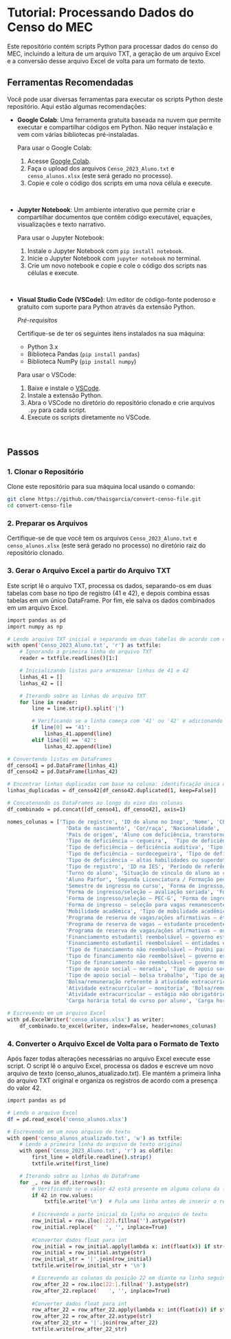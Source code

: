 # Tutorial: Processando Dados do Censo do MEC

Este repositório contém scripts Python para processar dados do censo do MEC, incluindo a leitura de um arquivo TXT, a geração de um arquivo Excel e a conversão desse arquivo Excel de volta para um formato de texto.
<br>

## Ferramentas Recomendadas

Você pode usar diversas ferramentas para executar os scripts Python deste repositório. Aqui estão algumas recomendações:

- **Google Colab**: Uma ferramenta gratuita baseada na nuvem que permite executar e compartilhar códigos em Python. Não requer instalação e vem com várias bibliotecas pré-instaladas.
  
  Para usar o Google Colab:
  1. Acesse [Google Colab](https://colab.research.google.com/).
  2. Faça o upload dos arquivos `Censo_2023_Aluno.txt` e `censo_alunos.xlsx` (este será gerado no processo).
  3. Copie e cole o código dos scripts em uma nova célula e execute.
<br>

- **Jupyter Notebook**: Um ambiente interativo que permite criar e compartilhar documentos que contêm código executável, equações, visualizações e texto narrativo.
  
  Para usar o Jupyter Notebook:
  1. Instale o Jupyter Notebook com `pip install notebook`.
  2. Inicie o Jupyter Notebook com `jupyter notebook` no terminal.
  3. Crie um novo notebook e copie e cole o código dos scripts nas células e execute.
<br>

- **Visual Studio Code (VSCode)**: Um editor de código-fonte poderoso e gratuito com suporte para Python através da extensão Python.

  *Pré-requisitos*

  Certifique-se de ter os seguintes itens instalados na sua máquina:
  - Python 3.x
  - Biblioteca Pandas (`pip install pandas`)
  - Biblioteca NumPy (`pip install numpy`)
  
  Para usar o VSCode:
  1. Baixe e instale o [VSCode](https://code.visualstudio.com/).
  2. Instale a extensão Python.
  3. Abra o VSCode no diretório do repositório clonado e crie arquivos `.py` para cada script.
  4. Execute os scripts diretamente no VSCode.
<br>

## Passos

### 1. Clonar o Repositório

Clone este repositório para sua máquina local usando o comando:

```bash
git clone https://github.com/thaisgarcia/convert-censo-file.git
cd convert-censo-file
```


### 2. Preparar os Arquivos
Certifique-se de que você tem os arquivos `Censo_2023_Aluno.txt` e `censo_alunos.xlsx` (este será gerado no processo) no diretório raiz do repositório clonado.


### 3. Gerar o Arquivo Excel a partir do Arquivo TXT
Este script lê o arquivo TXT, processa os dados, separando-os em duas tabelas com base no tipo de registro (41 e 42), e depois combina essas tabelas em um único DataFrame. Por fim, ele salva os dados combinados em um arquivo Excel.

```bash
import pandas as pd
import numpy as np

# Lendo arquivo TXT inicial e separando em duas tabelas de acordo com o número de registro
with open('Censo_2023_Aluno.txt', 'r') as txtfile:
    # Ignorando a primeira linha do arquivo TXT
    reader = txtfile.readlines()[1:]

    # Inicializando listas para armazenar linhas de 41 e 42
    linhas_41 = []
    linhas_42 = []

    # Iterando sobre as linhas do arquivo TXT
    for line in reader:
        line = line.strip().split('|')

        # Verificando se a linha começa com '41' ou '42' e adicionando à lista correspondente
        if line[0] == '41':
            linhas_41.append(line)
        elif line[0] == '42':
            linhas_42.append(line)

# Convertendo listas em DataFrames
df_censo41 = pd.DataFrame(linhas_41)
df_censo42 = pd.DataFrame(linhas_42)

# Encontrar linhas duplicadas com base na coluna: identificação única do aluno na IES
linhas_duplicadas = df_censo42[df_censo42.duplicated(1, keep=False)]

# Concatenando os DataFrames ao longo do eixo das colunas
df_combinado = pd.concat([df_censo41, df_censo42], axis=1)

nomes_colunas = ['Tipo de registro', 'ID do aluno no Inep', 'Nome', 'CPF', 'Documento de estrangeiro ou passaporte',
                   'Data de nascimento', 'Cor/raça', 'Nacionalidade', 'UF de nascimento', 'Município de nascimento',
                   'País de origem', 'Aluno com deficiência, transtorno do espectro autista (TEA), altas habilidades ou superdotação',
                   'Tipo de deficiência – cegueira',  'Tipo de deficiência – baixa visão e visão monocular', 'Tipo de deficiência – surdez',
                   'Tipo de deficiência – deficiência auditiva', 'Tipo de deficiência – deficiência física',
                   'Tipo de deficiência – surdocegueira', 'Tipo de deficiência – intelectual', 'Tipo de deficiência - Transtorno do espectro autista (TEA)',
                   'Tipo de deficiência – altas habilidades ou superdotação', 'Tipo de escola que concluiu o Ensino Médio',
                   'Tipo de registro', 'ID na IES', 'Período de referência', 'Código do curso', 'Código do polo do curso a distância',
                   'Turno do aluno', 'Situação de vínculo do aluno ao curso', 'Curso origem', 'Semestre de conclusão do curso',
                   'Aluno Parfor', 'Segunda Licenciatura / Formação pedagógica', 'Tipo - Segunda Licenciatura / Formação pedagógica',
                   'Semestre de ingresso no curso', 'Forma de ingresso/seleção – vestibular', 'Forma de ingresso/seleção – Enem',
                   'Forma de ingresso/seleção – avaliação seriada', 'Forma de ingresso/seleção – seleção simplificada', 'Forma de ingresso/seleção – Egresso BI/LI',
                   'Forma de ingresso/seleção – PEC-G', 'Forma de ingresso/seleção – transferência ex officio', 'Forma de ingresso/seleção – decisão judicial',
                   'Forma de ingresso – seleção para vagas remanescentes', 'Forma de ingresso – seleção para vagas de programas especiais',
                   'Mobilidade acadêmica', 'Tipo de mobilidade acadêmica', 'IES destino', 'País destino', 'Programa de reserva de vagas',
                   'Programa de reserva de vagas/ações afirmativas – étnico', 'Programa de reserva de vagas/ações afirmativas – pessoa com deficiência',
                   'Programa de reserva de vagas – estudante procedente de escola pública', 'Programa de reserva de vagas/ações afirmativas – social/renda familiar',
                   'Programa de reserva de vagas/ações afirmativas – outros', 'Financiamento estudantil', 'Financiamento estudantil reembolsável – Fies',
                   'Financiamento estudantil reembolsável – governo estadual', 'Financiamento estudantil reembolsável – governo municipal', 'Financiamento estudantil reembolsável – IES',
                   'Financiamento estudantil reembolsável – entidades externas', 'Tipo de financiamento não reembolsável – ProUni integral',
                   'Tipo de financiamento não reembolsável – ProUni parcial', 'Tipo de financiamento não reembolsável – entidades externas',
                   'Tipo de financiamento não reembolsável – governo estadual', 'Tipo de financiamento não reembolsável – IES',
                   'Tipo de financiamento não reembolsável – governo municipal', 'Apoio social', 'Tipo de apoio social – alimentação',
                   'Tipo de apoio social – moradia', 'Tipo de apoio social – transporte', 'Tipo de apoio social – material didático',
                   'Tipo de apoio social – bolsa trabalho', 'Tipo de apoio social – bolsa permanência', 'Atividade extracurricular', 'Atividade extracurricular – pesquisa',
                   'Bolsa/remuneração referente à atividade extracurricular – pesquisa', 'Atividade extracurricular – extensão', 'Bolsa/remuneração referente à atividade extracurricular – extensão',
                   'Atividade extracurricular – monitoria', 'Bolsa/remuneração referente à atividade extracurricular – monitoria',
                   'Atividade extracurricular – estágio não obrigatório', 'Bolsa/remuneração referente à atividade extracurricular – estágio não obrigatório',
                   'Carga horária total do curso por aluno', 'Carga horária integralizada pelo aluno', 'Justificativa']

# Escrevendo em um arquivo Excel
with pd.ExcelWriter('censo_alunos.xlsx') as writer:
    df_combinado.to_excel(writer, index=False, header=nomes_colunas)
```


### 4. Converter o Arquivo Excel de Volta para o Formato de Texto
Após fazer todas alterações necessárias no arquivo Excel execute esse script. O script lê o arquivo Excel, processa os dados e escreve um novo arquivo de texto (censo_alunos_atualizado.txt). Ele mantém a primeira linha do arquivo TXT original e organiza os registros de acordo com a presença do valor 42.

```bash
import pandas as pd

# Lendo o arquivo Excel
df = pd.read_excel('censo_alunos.xlsx')

# Escrevendo em um novo arquivo de texto
with open('censo_alunos_atualizado.txt', 'w') as txtfile:
    # Lendo a primeira linha do arquivo de texto original
    with open('Censo_2023_Aluno.txt', 'r') as oldfile:
        first_line = oldfile.readline().strip()
        txtfile.write(first_line)  

    # Iterando sobre as linhas do DataFrame
    for _, row in df.iterrows():
        # Verificando se o valor 42 está presente em alguma coluna da linha
        if 42 in row.values:
            txtfile.write('\n')  # Pula uma linha antes de inserir o registro 42
        
        # Escrevendo a parte inicial da linha no arquivo de texto
        row_initial = row.iloc[:22].fillna('').astype(str)
        row_initial.replace('   ', '', inplace=True)
        
        #Converter dados float para int
        row_initial = row_initial.apply(lambda x: int(float(x)) if str(x).replace('.', '').isdigit() else x)
        row_initial = row_initial.astype(str)
        row_initial_str = '|'.join(row_initial)
        txtfile.write(row_initial_str + '\n')

        # Escrevendo as colunas da posição 22 em diante na linha seguinte
        row_after_22 = row.iloc[22:].fillna('').astype(str)
        row_after_22.replace('   ', '', inplace=True)
        
        #Converter dados float para int
        row_after_22 = row_after_22.apply(lambda x: int(float(x)) if str(x).replace('.', '').isdigit() else x)
        row_after_22 = row_after_22.astype(str)
        row_after_22_str = '|'.join(row_after_22)
        txtfile.write(row_after_22_str)
```
